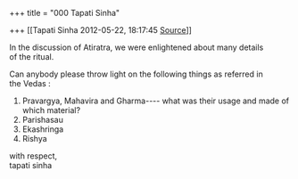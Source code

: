 +++
title = "000 Tapati Sinha"

+++
[[Tapati Sinha	2012-05-22, 18:17:45 [Source](https://groups.google.com/g/bvparishat/c/fI5jzGtGp40)]]



In the discussion of Atiratra, we were enlightened about many details  
of the ritual.  
  
Can anybody please throw light on the following things as referred in  
the Vedas :  
1. Pravargya, Mahavira and Gharma---- what was their usage and made of  
which material?  
2. Parishasau  
3. Ekashringa  
4. Rishya  
  
with respect,  
tapati sinha  

